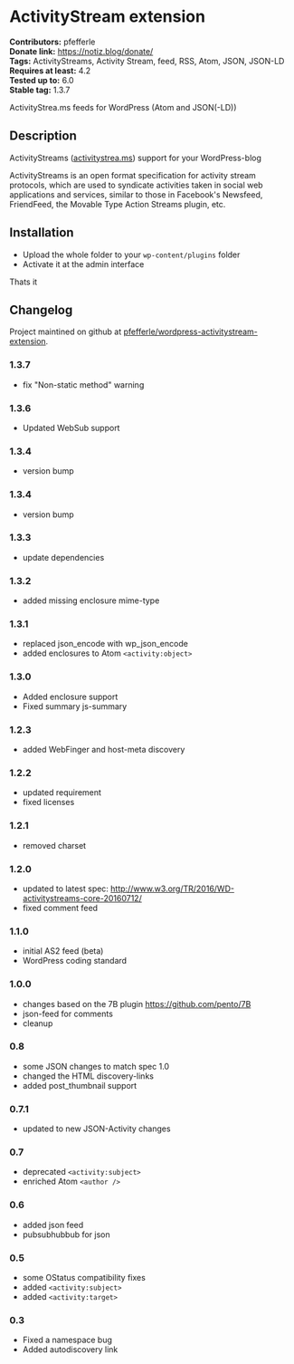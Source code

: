 # ActivityStream extension #
**Contributors:** pfefferle  
**Donate link:** https://notiz.blog/donate/  
**Tags:** ActivityStreams, Activity Stream, feed, RSS, Atom, JSON, JSON-LD  
**Requires at least:** 4.2  
**Tested up to:** 6.0  
**Stable tag:** 1.3.7  

ActivityStrea.ms feeds for WordPress (Atom and JSON(-LD))

## Description ##

ActivityStreams ([activitystrea.ms](http://www.activitystrea.ms)) support for your WordPress-blog

ActivityStreams is an open format specification for activity stream protocols, which are used to syndicate activities taken in social web applications and services, similar to those in Facebook's Newsfeed, FriendFeed, the Movable Type Action Streams plugin, etc.

## Installation ##

* Upload the whole folder to your `wp-content/plugins` folder
* Activate it at the admin interface

Thats it

## Changelog ##

Project maintined on github at
[pfefferle/wordpress-activitystream-extension](https://github.com/pfefferle/wordpress-activitystream-extension/).

### 1.3.7 ###

* fix "Non-static method" warning

### 1.3.6 ###

* Updated WebSub support

### 1.3.4 ###

* version bump

### 1.3.4 ###

* version bump

### 1.3.3 ###

* update dependencies

### 1.3.2 ###

* added missing enclosure mime-type

### 1.3.1 ###

* replaced json_encode with wp_json_encode
* added enclosures to Atom `<activity:object>`

### 1.3.0 ###

* Added enclosure support
* Fixed summary js-summary

### 1.2.3 ###

* added WebFinger and host-meta discovery

### 1.2.2 ###

* updated requirement
* fixed licenses

### 1.2.1 ###

* removed charset

### 1.2.0 ###

* updated to latest spec: <http://www.w3.org/TR/2016/WD-activitystreams-core-20160712/>
* fixed comment feed

### 1.1.0 ###

* initial AS2 feed (beta)
* WordPress coding standard

### 1.0.0 ###

* changes based on the 7B plugin <https://github.com/pento/7B>
* json-feed for comments
* cleanup

### 0.8 ###

* some JSON changes to match spec 1.0
* changed the HTML discovery-links
* added post_thumbnail support

### 0.7.1 ###

* updated to new JSON-Activity changes

### 0.7 ###

* deprecated `<activity:subject>`
* enriched Atom `<author />`

### 0.6 ###

* added json feed
* pubsubhubbub for json

### 0.5 ###

* some OStatus compatibility fixes
* added `<activity:subject>`
* added `<activity:target>`

### 0.3 ###

* Fixed a namespace bug
* Added autodiscovery link
